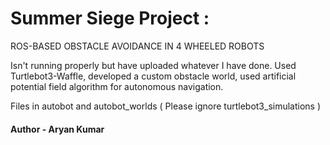 # Summer Siege Project :
ROS-BASED OBSTACLE AVOIDANCE IN 4 WHEELED ROBOTS

Isn't running properly but have uploaded whatever I have done.
Used Turtlebot3-Waffle, developed a custom obstacle world, used artificial potential field algorithm for autonomous navigation.

Files in autobot and autobot_worlds ( Please ignore turtlebot3_simulations )

####  Author - Aryan Kumar
